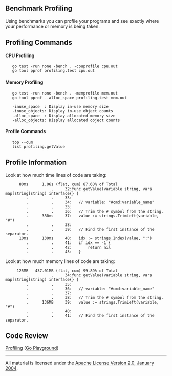 ## Benchmark Profiling

Using benchmarks you can profile your programs and see exactly where your performance or memory is being taken.

## Profiling Commands

#### CPU Profiling
```
   go test -run none -bench . -cpuprofile cpu.out
   go tool pprof profiling.test cpu.out
```

#### Memory Profiling
```
   go test -run none -bench . -memprofile mem.out
   go tool pprof --alloc_space profiling.test mem.out

   -inuse_space  : Display in-use memory size
   -inuse_objects: Display in-use object counts
   -alloc_space  : Display allocated memory size
   -alloc_objects: Display allocated object counts
```

#### Profile Commands
```
   top --cum
   list profiling.getValue
```

## Profile Information

Look at how much time lines of code are taking:
```
      80ms      1.06s (flat, cum) 87.60% of Total
         .          .     32:func getValue(variable string, vars map[string]string) interface{} {
         .          .     33:
         .          .     34:	// variable: "#cmd:variable_name"
         .          .     35:
         .          .     36:	// Trim the # symbol from the string.
         .      380ms     37:	value := strings.TrimLeft(variable, "#")
         .          .     38:
         .          .     39:	// Find the first instance of the separator.
      10ms      130ms     40:	idx := strings.Index(value, ":")
         .          .     41:	if idx == -1 {
         .          .     42:		return nil
         .          .     43:	}
```

Look at how much memory lines of code are taking:
```
     125MB   437.01MB (flat, cum) 99.89% of Total
         .          .     34:func getValue(variable string, vars map[string]string) interface{} {
         .          .     35:
         .          .     36:	// variable: "#cmd:variable_name"
         .          .     37:
         .          .     38:	// Trim the # symbol from the string.
         .      136MB     39:	value := strings.TrimLeft(variable, "#")
         .          .     40:
         .          .     41:	// Find the first instance of the separator.
```

## Code Review

[Profiling](profiling.go) ([Go Playground](http://play.golang.org/p/45RqOFR0Ms))
___
All material is licensed under the [Apache License Version 2.0, January 2004](http://www.apache.org/licenses/LICENSE-2.0).

